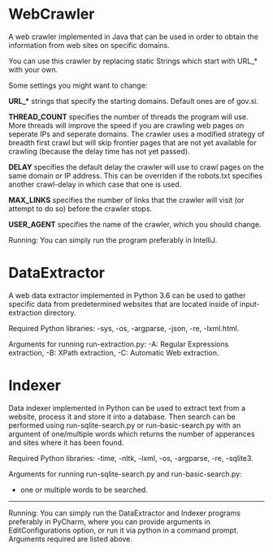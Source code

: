 # WebCrawler
 
A web crawler implemented in Java that can be used in order to obtain the information from web sites on specific domains. 
 
You can use this crawler by replacing static Strings which start with URL_* with your own.

Some settings you might want to change:

__URL\_\*__ strings that specify the starting domains. Default ones are of gov.si.

__THREAD_COUNT__ specifies the number of threads the program will use. More threads will improve the speed if you are crawling web pages on seperate IPs and seperate domains. The crawler uses a modified strategy of breadth first crawl but will skip frontier pages that are not yet available for crawling (because the delay time has not yet passed).

__DELAY__ specifies the default delay the crawler will use to crawl pages on the same domain or IP address. This can be overriden if the robots.txt specifies another crawl-delay in which case that one is used.

__MAX_LINKS__ specifies the number of links that the crawler will visit (or attempt to do so) before the crawler stops.

__USER_AGENT__ specifies the name of the crawler, which you should change.

Running:
You can simply run the program preferably in IntelliJ.


# DataExtractor

A web data extractor implemented in Python 3.6 can be used to gather specific data from predetermined websites that are located inside of input-extraction directory.

Required Python libraries:
-sys,
-os,
-argparse,
-json,
-re,
-lxml.html.

Arguments for running run-extraction.py:
-A: Regular Expressions extraction,
-B: XPath extraction,
-C: Automatic Web extraction.

# Indexer

Data indexer implemented in Python can be used to extract text from a website, process it and store it into a database. Then search can be performed using run-sqlite-search.py or run-basic-search.py with an argument of one/multiple words which returns the number of apperances and sites where it has been found.

Required Python libraries:
-time,
-nltk,
-lxml,
-os,
-argparse,
-re,
-sqlite3.

Arguments for running run-sqlite-search.py and run-basic-search.py:
- one or multiple words to be searched.

------------------------
Running:
You can simply run the DataExtractor and Indexer programs preferably in PyCharm, where you can provide arguments in EditConfigurations option, or run it via python in a command prompt. Arguments required are listed above.
